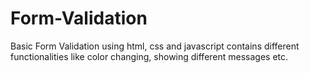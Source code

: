 # Form-Validation
Basic Form Validation using html, css and javascript contains different functionalities like color changing, showing different messages etc.
